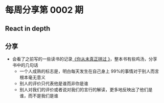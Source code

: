 # 每周分享第 0002 期

## React in depth

## 分享

- 会看了之前写的一些读书的记录[《你从未真正拼过 》](https://book.douban.com/subject/26882462/)，整本书有些鸡汤，分享书中的几句话
  - 一个人成熟的标志是，明白每天发生在自己身上 99%的事情对于别人而言根本毫无意义
  - 别人的评价只代表他是谁而非你是谁
  - 别人对我们的评价或者说对我们的言行的解读，更多地反映出了他们是谁，而不是我们是谁
